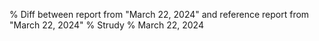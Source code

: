% Diff between report from "March 22, 2024" and reference report from "March 22, 2024"
% Strudy
% March 22, 2024


